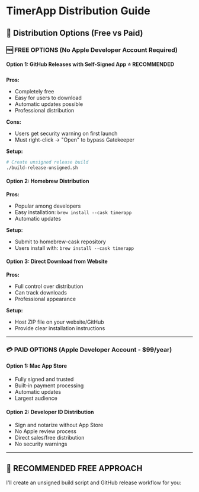 # TimerApp Distribution Guide

## 🎯 Distribution Options (Free vs Paid)

### 🆓 **FREE OPTIONS** (No Apple Developer Account Required)

#### Option 1: GitHub Releases with Self-Signed App ⭐ **RECOMMENDED**

**Pros:**
- Completely free
- Easy for users to download
- Automatic updates possible
- Professional distribution

**Cons:**  
- Users get security warning on first launch
- Must right-click → "Open" to bypass Gatekeeper

**Setup:**
```bash
# Create unsigned release build
./build-release-unsigned.sh
```

#### Option 2: Homebrew Distribution
**Pros:**
- Popular among developers
- Easy installation: `brew install --cask timerapp`
- Automatic updates

**Setup:**
- Submit to homebrew-cask repository
- Users install with: `brew install --cask timerapp`

#### Option 3: Direct Download from Website
**Pros:**
- Full control over distribution
- Can track downloads
- Professional appearance

**Setup:**
- Host ZIP file on your website/GitHub
- Provide clear installation instructions

---

### 💳 **PAID OPTIONS** (Apple Developer Account - $99/year)

#### Option 1: Mac App Store
- Fully signed and trusted
- Built-in payment processing
- Automatic updates
- Largest audience

#### Option 2: Developer ID Distribution
- Sign and notarize without App Store
- No Apple review process
- Direct sales/free distribution
- No security warnings

---

## 🚀 **RECOMMENDED FREE APPROACH**

I'll create an unsigned build script and GitHub release workflow for you:
